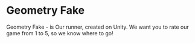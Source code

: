 # Geometry Fake
Geometry Fake - is Our runner, created on Unity.
We want you to rate our game from 1 to 5, so we know where to go!
